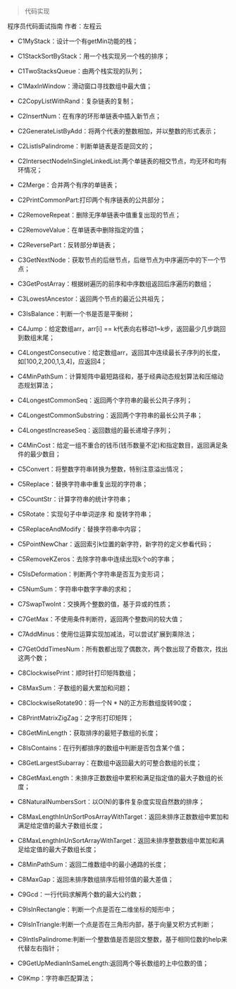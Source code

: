 >代码实现

程序员代码面试指南 作者：左程云

- C1MyStack：设计一个有getMin功能的栈；

- C1StackSortByStack：用一个栈实现另一个栈的排序；

- C1TwoStacksQueue：由两个栈实现的队列；

- C1MaxInWindow：滑动窗口寻找数组中最大值；

- C2CopyListWithRand：复杂链表的复制；

- C2InsertNum：在有序的环形单链表中插入新节点；

- C2GenerateListByAdd：将两个代表的整数相加，并以整数的形式表示；

- C2ListIsPalindrome：判断单链表是否是回文的；

- C2IntersectNodeInSingleLinkedList:两个单链表的相交节点，均无环和均有环情况；

- C2Merge：合并两个有序的单链表；

- C2PrintCommonPart:打印两个有序链表的公共部分；

- C2RemoveRepeat：删除无序单链表中值重复出现的节点；

- C2RemoveValue：在单链表中删除指定的值；

- C2ReversePart：反转部分单链表；

- C3GetNextNode：获取节点的后继节点，后继节点为中序遍历中的下一个节点；

- C3GetPostArray：根据树遍历的前序和中序数组返回后序遍历的数组；

- C3LowestAncestor：返回两个节点的最近公共祖先；

- C3IsBalance：判断一个书是否是平衡树；

- C4Jump：给定数组arr，arr[i] == k代表向右移动1~k步，返回最少几步跳回到数组末尾；

- C4LongestConsecutive：给定数组arr，返回其中连续最长子序列的长度，如[100,2,200,1,3,4]，应返回4；

- C4MinPathSum：计算矩阵中最短路径和，基于经典动态规划算法和压缩动态规划算法；

- C4LongestCommonSeq：返回两个字符串的最长公共子序列；

- C4LongestCommonSubstring：返回两个字符串的最长公共子串；

- C4LongestIncreaseSeq：返回数组的最长递增子序列；

- C4MinCost：给定一组不重合的钱币(钱币数量不定)和指定数目，返回满足条件的最少数目；

- C5Convert：将整数字符串转换为整数，特别注意溢出情况；

- C5Replace：替换字符串中重复出现的字符串；

- C5CountStr：计算字符串的统计字符串；

- C5Rotate：实现句子中单词逆序 和 旋转字符串；

- C5ReplaceAndModify：替换字符串中内容；

- C5PointNewChar：返回索引k位置的新字符，新字符的定义参看代码；

- C5RemoveKZeros：去除字符串中连续出现k个o的字串；

- C5IsDeformation：判断两个字符串是否互为变形词；

- C5NumSum：字符串中数字字串的求和；

- C7SwapTwoInt：交换两个整数的值，基于异或的性质；

- C7GetMax：不使用条件判断符，返回两个整数间的较大值；

- C7AddMinus：使用位运算实现加减法，可以尝试扩展到乘除法；

- C7GetOddTimesNum：所有数都出现了偶数次，两个数出现了奇数次，找出这两个数；

- C8ClockwisePrint：顺时针打印矩阵数组；

- C8MaxSum：子数组的最大累加和问题；

- C8ClockwiseRotate90：将一个N * N的正方形数组旋转90度；

- C8PrintMatrixZigZag：之字形打印矩阵；

- C8GetMinLength：获取排序的最短子数组的长度；

- C8IsContains：在行列都排序的数组中判断是否包含某个值；

- C8GetLargestSubarray：在数组中返回最大的可整合数组的长度；

- C8GetMaxLength：未排序正数数组中累积和满足指定值的最大子数组的长度；

- C8NaturalNumbersSort：以O(N)的事件复杂度实现自然数的排序；

- C8MaxLengthInUnSortPosArrayWithTarget：返回未排序正数数组中累加和满足给定值的最大子数组长度；

- C8MaxLengthInUnSortArrayWithTarget：返回未排序整数数组中累加和满足给定值的最大子数组长度；

- C8MinPathSum：返回二维数组中的最小通路的长度；

- C8MaxGap：返回未排序数组排序后相邻值的最大差值；

- C9Gcd：一行代码求解两个数的最大公约数；

- C9IsInRectangle：判断一个点是否在二维坐标的矩形中；

- C9IsInTriangle:判断一个点是否在三角形内部，基于向量叉积方式判断；

- C9IntIsPalindrome:判断一个整数值是否是回文整数，基于相同位数的help来代替左右指针；

- C9GetUpMedianInSameLength:返回两个等长数组的上中位数的值；

- C9Kmp：字符串匹配算法；
